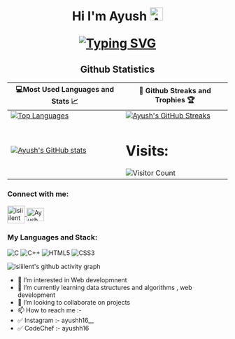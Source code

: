 <h1 align="center">Hi I'm Ayush
  
<img src="https://raw.githubusercontent.com/aemmadi/aemmadi/master/wave.gif" alt="Ayush" width="30px">
  
[![Typing SVG](https://readme-typing-svg.herokuapp.com?font=poppins&size=23&duration=4000&color=F714ED&lines=A+Passionate+Developer;A+Passionate+Designer;Student+at+SRMIST(KTR))](https://git.io/typing-svg)
</h1>
  
<h2 align="center">Github Statistics </h2>

|💻Most Used Languages and Stats 📈|🎯 Github Streaks and Trophies 🏆|
|-----------------------------------|----------------------------------|
|[![Top Languages](https://github-readme-stats.vercel.app/api/top-langs/?username=isiiilent&show_icons=true&theme=midnight-purple&layout=compact&hide_title=true)](https://github.com/isiiilent)|[![Ayush's GitHub Streaks](https://github-readme-streak-stats.herokuapp.com/?user=isiiilent&theme=midnight-purple&hide_border=true)](https://github.com/isiiilent)
|[![Ayush's GitHub stats](https://github-readme-stats.vercel.app/api?username=isiiilent&show_icons=true&theme=ayu-mirage&hide_title=true)](https://github.com/isiiilent)|<h1 >Visits: </h1> ![Visitor Count](https://profile-counter.glitch.me/isiiilent/count.svg)



<h3 align="left">Connect with me:</h3>

<p align="left">
<a href="mailto:an4902@srmist.edu.in?'Reching out to you'='Hi, I want to enquire about...'" rel="noopener" target="_blank"><img align="center" src="https://img.icons8.com/bubbles/50/000000/apple-mail.png" alt="isiiilent" height="40" width="40" /></fa>
</a>
 <a href="https://www.instagram.com/ayushh16__/" target="blank"><img
      align="center"
      src="https://raw.githubusercontent.com/rahuldkjain/github-profile-readme-generator/master/src/images/icons/Social/instagram.svg"
      alt="Ayush"
      height="30"
      width="40"
  /></a>
</p>

<h3 align="left">My Languages and Stack:</h3>

![C](https://img.shields.io/badge/c-%2300599C.svg?style=for-the-badge&logo=c&logoColor=white)
![C++](https://img.shields.io/badge/c++-%2300599C.svg?style=for-the-badge&logo=c%2B%2B&logoColor=white)
![HTML5](https://img.shields.io/badge/html5-%23E34F26.svg?style=for-the-badge&logo=html5&logoColor=white)
![CSS3](https://img.shields.io/badge/css3-%231572B6.svg?style=for-the-badge&logo=css3&logoColor=white)

</p>

![isiiilent's github activity graph](https://activity-graph.herokuapp.com/graph?username=isiiilent&theme=react-dark)



- 👀 I’m interested in Web developmnent 
- 🌱 I’m currently learning data structures and algorithms , web development
- 💞️ I’m looking to collaborate on projects 
- 📫 How to reach me :- 
- ✅  Instagram :- ayushh16__
- ✅  CodeChef :- ayushh16


<!-- ![GitHub Stats](https://github-readme-stats.vercel.app/api?username=isiiilent&theme=ayu-mirage)
<img src="https://github-readme-stats.vercel.app/api/top-langs/?username=isiiilent" />
 -->

<!---
isiiilent/isiiilent is a ✨ special ✨ repository because its `README.md` (this file) appears on your GitHub profile.
You can click the Preview link to take a look at your changes.
--->
